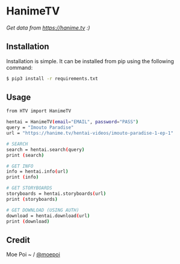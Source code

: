 # HanimeTV

*Get data from https://hanime.tv :)*

## Installation

Installation is simple. It can be installed from pip using the following command:
```sh
$ pip3 install -r requirements.txt
```

## Usage

```sh
from HTV import HanimeTV

hentai = HanimeTV(email="EMAIL", password="PASS")
query = "Imouto Paradise"
url = "https://hanime.tv/hentai-videos/imouto-paradise-1-ep-1"

# SEARCH
search = hentai.search(query)
print (search)

# GET INFO
info = hentai.info(url)
print (info)

# GET STORYBOARDS
storyboards = hentai.storyboards(url)
print (storyboards)

# GET DOWNLOAD (USING AUTH)
download = hentai.download(url)
print (download)
```

## Credit

Moe Poi ~ / [@moepoi](https://github.com/moepoi)
